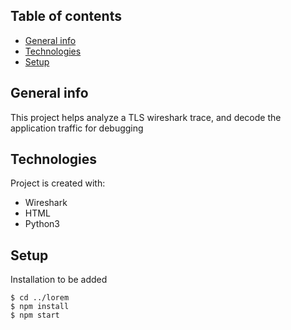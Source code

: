 ## Table of contents
* [General info](#general-info)
* [Technologies](#technologies)
* [Setup](#setup)

## General info
This project helps analyze a TLS wireshark trace, and decode the application traffic for debugging
	
## Technologies
Project is created with:
* Wireshark
* HTML
* Python3
	
## Setup
Installation to be added

```
$ cd ../lorem
$ npm install
$ npm start
```
